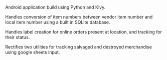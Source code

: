 Android application build using Python and Kivy.

Handles conversion of item numbers between vendor item number and local item number using a built in SQLite database.

Handles label creation for online orders present at location, and tracking for their status.

Rectifies two utilities for tracking salvaged and destroyed merchandise using google sheets input.
